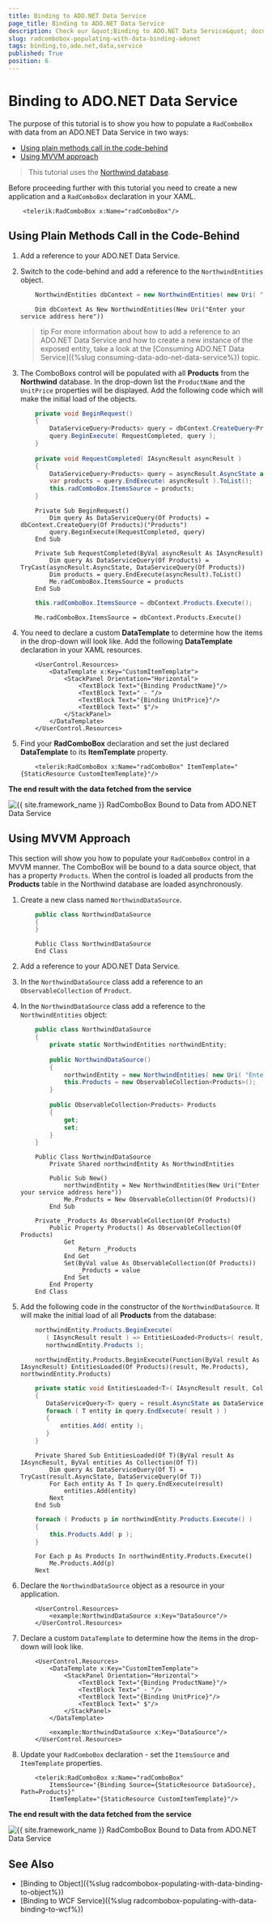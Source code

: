 ```yaml
---
title: Binding to ADO.NET Data Service
page_title: Binding to ADO.NET Data Service
description: Check our &quot;Binding to ADO.NET Data Service&quot; documentation article for the RadComboBox {{ site.framework_name }} control.
slug: radcombobox-populating-with-data-binding-adonet
tags: binding,to,ado.net,data,service
published: True
position: 6
---
```


# Binding to ADO.NET Data Service

The purpose of this tutorial is to show you how to populate a `RadComboBox` with data from an ADO.NET Data Service in two ways:

* [Using plain methods call in the code-behind](#using-plain-methods-call-in-the-code-behind)
* [Using MVVM approach](#using-mvvm-approach)

>This tutorial uses the [Northwind database](https://github.com/Microsoft/sql-server-samples/tree/master/samples/databases/northwind-pubs).

Before proceeding further with this tutorial you need to create a new application and a `RadComboBox` declaration in your XAML.

  
```XAML
	<telerik:RadComboBox x:Name="radComboBox"/>
```

## Using Plain Methods Call in the Code-Behind

1. Add a reference to your ADO.NET Data Service. 

2. Switch to the code-behind and add a reference to the `NorthwindEntities` object.

	```C#
		NorthwindEntities dbContext = new NorthwindEntities( new Uri( "Enter your service address here") );
	```
	```VB.NET
		Dim dbContext As New NorthwindEntities(New Uri("Enter your service address here"))
	```

	>tip For more information about how to add a reference to an ADO.NET Data Service and how to create a new instance of the exposed entity, take a look at the [Consuming ADO.NET Data Service]({%slug consuming-data-ado-net-data-service%}) topic.

3. The ComboBoxs control will be populated with all __Products__ from the __Northwind__ database. In the drop-down list the `ProductName` and the `UnitPrice` properties will be displayed. Add the following code which will make the initial load of the objects.

	```C#
		private void BeginRequest()
		{
			DataServiceQuery<Products> query = dbContext.CreateQuery<Products>( "Products" );
			query.BeginExecute( RequestCompleted, query );
		}
		
		private void RequestCompleted( IAsyncResult asyncResult )
		{
			DataServiceQuery<Products> query = asyncResult.AsyncState as DataServiceQuery<Products>;
			var products = query.EndExecute( asyncResult ).ToList();
			this.radComboBox.ItemsSource = products;
		}
	```
	```VB.NET
		Private Sub BeginRequest()
			Dim query As DataServiceQuery(Of Products) = dbContext.CreateQuery(Of Products)("Products")
			query.BeginExecute(RequestCompleted, query)
		End Sub
		
		Private Sub RequestCompleted(ByVal asyncResult As IAsyncResult)
			Dim query As DataServiceQuery(Of Products) = TryCast(asyncResult.AsyncState, DataServiceQuery(Of Products))
			Dim products = query.EndExecute(asyncResult).ToList()
			Me.radComboBox.ItemsSource = products
		End Sub
	```

	```C#
		this.radComboBox.ItemsSource = dbContext.Products.Execute();
	```
	```VB.NET
		Me.radComboBox.ItemsSource = dbContext.Products.Execute()
	```

4. You need to declare a custom __DataTemplate__ to determine how the items in the drop-down will look like. Add the following __DataTemplate__ declaration in your XAML resources.
 
	```XAML
		<UserControl.Resources>
			<DataTemplate x:Key="CustomItemTemplate">
				<StackPanel Orientation="Horizontal">
					<TextBlock Text="{Binding ProductName}"/>
					<TextBlock Text=" - "/>
					<TextBlock Text="{Binding UnitPrice}"/>
					<TextBlock Text=" $"/>
				</StackPanel>
			</DataTemplate>
		</UserControl.Resources>
	```

5. Find your __RadComboBox__ declaration and set the just declared __DataTemplate__ to its __ItemTemplate__ property.

	  
	```XAML
		<telerik:RadComboBox x:Name="radComboBox" ItemTemplate="{StaticResource CustomItemTemplate}"/>
	```

__The end result with the data fetched from the service__  

![{{ site.framework_name }} RadComboBox Bound to Data from ADO.NET Data Service](images/RadComboBox_PopulatingWithData_BindingToAdoDataService_010.png)

## Using MVVM Approach

This section will show you how to populate your `RadComboBox` control in a MVVM manner. The ComboBox will be bound to a data source object, that has a property `Products`. When the control is loaded all products from the __Products__ table in the Northwind database are loaded asynchronously.

1. Create a new class named `NorthwindDataSource`.

	```C#
		public class NorthwindDataSource
		{
		}
	```
	```VB.NET
		Public Class NorthwindDataSource
		End Class
	```

2. Add a reference to your ADO.NET Data Service.

3. In the `NorthwindDataSource` class add a reference to an `ObservableCollection` of `Product`.

4. In the `NorthwindDataSource` class add a reference to the `NorthwindEntities` object:

	```C#
		public class NorthwindDataSource
		{
			private static NorthwindEntities northwindEntity;
		
			public NorthwindDataSource()
			{
				northwindEntity = new NorthwindEntities( new Uri( "Enter your service address here") );
				this.Products = new ObservableCollection<Products>();
			}
		
			public ObservableCollection<Products> Products
			{
				get;
				set;
			}
		}
	```
	```VB.NET
		Public Class NorthwindDataSource
			Private Shared northwindEntity As NorthwindEntities
		
			Public Sub New()
				northwindEntity = New NorthwindEntities(New Uri("Enter your service address here"))
				Me.Products = New ObservableCollection(Of Products)()
			End Sub
		
		Private _Products As ObservableCollection(Of Products)
			Public Property Products() As ObservableCollection(Of Products)
				Get
					Return _Products
				End Get
				Set(ByVal value As ObservableCollection(Of Products))
					_Products = value
				End Set
			End Property
		End Class
	```

5. Add the following code in the constructor of the `NorthwindDataSource`. It will make the initial load of all __Products__ from the database:

	```C#
		northwindEntity.Products.BeginExecute(
		   ( IAsyncResult result ) => EntitiesLoaded<Products>( result, this.Products ),
		   northwindEntity.Products );
	```
	```VB.NET
		northwindEntity.Products.BeginExecute(Function(ByVal result As IAsyncResult) EntitiesLoaded(Of Products)(result, Me.Products), northwindEntity.Products)
	```
	
	```C#
		private static void EntitiesLoaded<T>( IAsyncResult result, Collection<T> entities )
		{
		   DataServiceQuery<T> query = result.AsyncState as DataServiceQuery<T>;
		   foreach ( T entity in query.EndExecute( result ) )
		   {
			   entities.Add( entity );
		   }
		}
	```
	```VB.NET
		Private Shared Sub EntitiesLoaded(Of T)(ByVal result As IAsyncResult, ByVal entities As Collection(Of T))
			Dim query As DataServiceQuery(Of T) = TryCast(result.AsyncState, DataServiceQuery(Of T))
			For Each entity As T In query.EndExecute(result)
				entities.Add(entity)
			Next
		End Sub
	```

	```C#
		foreach ( Products p in northwindEntity.Products.Execute() )
		{
			this.Products.Add( p );
		}
	```
	```VB.NET
		For Each p As Products In northwindEntity.Products.Execute()
			Me.Products.Add(p)
		Next
	```

6. Declare the `NorthwindDataSource` object as a resource in your application.

	```XAML
		<UserControl.Resources>
			<example:NorthwindDataSource x:Key="DataSource"/>   
		</UserControl.Resources>
	```

7. Declare a custom `DataTemplate` to determine how the items in the drop-down will look like. 

	```XAML
		<UserControl.Resources>
			<DataTemplate x:Key="CustomItemTemplate">
				<StackPanel Orientation="Horizontal">
					<TextBlock Text="{Binding ProductName}"/>
					<TextBlock Text=" - "/>
					<TextBlock Text="{Binding UnitPrice}"/>
					<TextBlock Text=" $"/>
				</StackPanel>
			</DataTemplate>
		
			<example:NorthwindDataSource x:Key="DataSource"/>
		</UserControl.Resources>
	```

8. Update your `RadComboBox` declaration - set the `ItemsSource` and `ItemTemplate` properties.

	```XAML
		<telerik:RadComboBox x:Name="radComboBox"
			ItemsSource="{Binding Source={StaticResource DataSource}, Path=Products}"
			ItemTemplate="{StaticResource CustomItemTemplate}"/>
	```

__The end result with the data fetched from the service__  

![{{ site.framework_name }} RadComboBox Bound to Data from ADO.NET Data Service](images/RadComboBox_PopulatingWithData_BindingToAdoDataService_020.png)

## See Also  
* [Binding to Object]({%slug radcombobox-populating-with-data-binding-to-object%})
* [Binding to WCF Service]({%slug radcombobox-populating-with-data-binding-to-wcf%})
